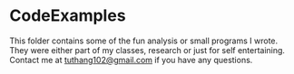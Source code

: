 # CodeExamples
This folder contains some of the fun analysis or small programs I wrote. They were either part of my classes, research or just for self entertaining. Contact me at tuthang102@gmail.com if you have any questions.
